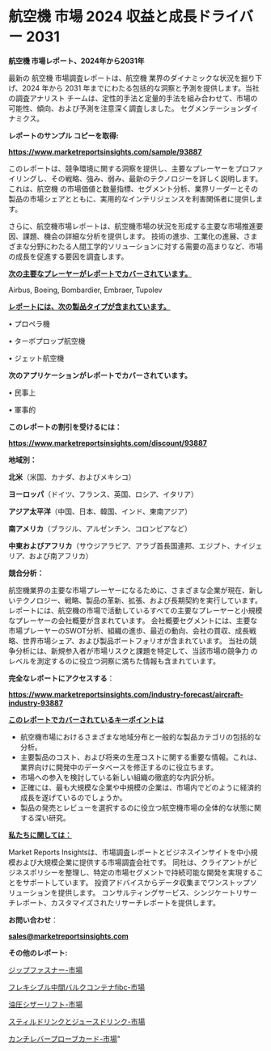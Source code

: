 # 航空機 市場 2024 収益と成長ドライバー 2031

<strong>航空機 市場レポート、2024年から2031年</strong>

最新の 航空機 市場調査レポートは、航空機 業界のダイナミックな状況を掘り下げ、2024 年から 2031 年までにわたる包括的な洞察と予測を提供します。当社の調査アナリスト チームは、定性的手法と定量的手法を組み合わせて、市場の可能性、傾向、および予測を注意深く調査しました。 セグメンテーションダイナミクス。



<strong>レポートのサンプル コピーを取得:</strong> <a href=https://www.marketreportsinsights.com/sample/93887>

<strong><u>https://www.marketreportsinsights.com/sample/93887</u></strong></a>

このレポートは、競争環境に関する洞察を提供し、主要なプレーヤーをプロファイリングし、その戦略、強み、弱み、最新のテクノロジーを詳しく説明します。 これは、航空機 の市場価値と数量指標、セグメント分析、業界リーダーとその製品の市場シェアとともに、実用的なインテリジェンスを利害関係者に提供します。

さらに、航空機市場レポートは、航空機市場の状況を形成する主要な市場推進要因、課題、機会の詳細な分析を提供します。 技術の進歩、工業化の進展、さまざまな分野にわたる人間工学的ソリューションに対する需要の高まりなど、市場の成長を促進する要因を調査します。



<strong><u>次の主要なプレーヤーがレポートでカバーされています。</u></strong>

Airbus, Boeing, Bombardier, Embraer, Tupolev



<strong><u><b>レポートには、次の製品タイプが含まれています。</b></u></strong>

• プロペラ機

• ターボプロップ航空機

• ジェット航空機



<strong><b>次のアプリケーションがレポートでカバーされています。</b></strong>

• 民事上

• 軍事的



<strong><b>このレポートの割引を受けるには：</b></strong><a href=https://www.marketreportsinsights.com/discount/93887>

<strong><u>https://www.marketreportsinsights.com/discount/93887</u></strong></a>



<strong>地域別：</strong>



<strong>北米</strong>（米国、カナダ、およびメキシコ）



<strong>ヨーロッパ</strong>（ドイツ、フランス、英国、ロシア、イタリア）



<strong>アジア太平洋</strong>（中国、日本、韓国、インド、東南アジア）



<strong>南アメリカ</strong>（ブラジル、アルゼンチン、コロンビアなど）



<strong>中東およびアフリカ</strong>（サウジアラビア、アラブ首長国連邦、エジプト、ナイジェリア、および南アフリカ）



<strong>競合分析：</strong>

航空機業界の主要な市場プレーヤーになるために、さまざまな企業が現在、新しいテクノロジー、戦略、製品の革新、拡張、および長期契約を実行しています。 レポートには、航空機の市場で活動しているすべての主要なプレーヤーと小規模なプレーヤーの会社概要が含まれています。 会社概要セグメントには、主要な市場プレーヤーのSWOT分析、組織の進歩、最近の動向、会社の買収、成長戦略、世界市場シェア、および製品ポートフォリオが含まれています。 当社の競争分析には、新規参入者が市場リスクと課題を特定して、当該市場の競争力 のレベルを測定するのに役立つ洞察に満ちた情報も含まれています。



<strong>完全なレポートにアクセスする</strong>：

<a href=https://www.marketreportsinsights.com/industry-forecast/aircraft-industry-93887>

<strong><u>https://www.marketreportsinsights.com/industry-forecast/aircraft-industry-93887</u></strong></a>



<strong><u><b>このレポートでカバーされているキーポイントは</b></u></strong>
<ul>
  <li>航空機市場におけるさまざまな地域分布と一般的な製品カテゴリの包括的な分析。</li>
  <li>主要製品のコスト、および将来の生産コストに関する重要な情報。これは、業界向けに開発中のデータベースを修正するのに役立ちます。</li>
  <li>市場への参入を検討している新しい組織の徹底的な内訳分析。</li>
  <li>正確には、最も大規模な企業や中規模の企業は、市場内でどのように経済的成長を遂げているのでしょうか。</li>
  <li>製品の発売とレビューを選択するのに役立つ航空機市場の全体的な状態に関する深い研究。</li>
</ul>


<strong><u><b>私たちに関しては：</b></u></strong>

Market Reports Insightsは、市場調査レポートとビジネスインサイトを中小規模および大規模企業に提供する市場調査会社です。 同社は、クライアントがビジネスポリシーを整理し、特定の市場セグメントで持続可能な開発を実現することをサポートしています。 投資アドバイスからデータ収集までワンストップソリューションを提供します。 コンサルティングサービス、シンジケートリサーチレポート、カスタマイズされたリサーチレポートを提供します。



<strong><b>お問い合わせ</b></strong>：

<a href=mailto:sales@marketreportsinsights.com>

<strong><u>sales@marketreportsinsights.com</u></strong></a>



<strong>その他のレポート:</strong>

<a href=https://www.linkedin.com/pulse/ジップファスナー-市場-2023-総利益と主要ベンダー-2030-consumer-connection-collective-360-67mvf/>ジップファスナー-市場</a>

<a href=https://www.linkedin.com/pulse/フレキシブル中間バルクコンテナfibc-市場-2023-最新の-cagr-および成長分析-2030-pr-news-hub-neydf/>フレキシブル中間バルクコンテナfibc-市場</a>

<a href=https://www.linkedin.com/pulse/油圧シザーリフト-市場-2023-収益と成長ドライバー-2030-pr-news-hub-kjbkf/>油圧シザーリフト-市場</a>

<a href=https://www.linkedin.com/pulse/スティルドリンクとジュースドリンク-市場-2023-最新の-cagr-jpv3f/>スティルドリンクとジュースドリンク-市場</a>

<a href=https://www.linkedin.com/pulse/カンチレバープローブカード-市場-2023-新興市場-将来の動向と市場需要-2030-nfzsf/>カンチレバープローブカード-市場</a>"

